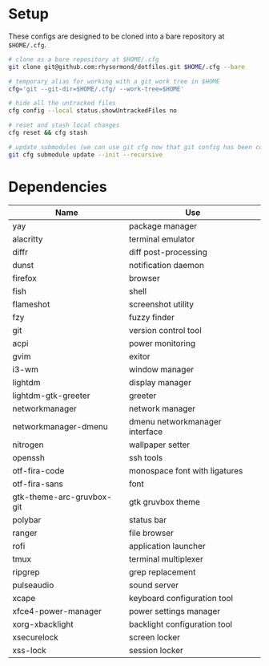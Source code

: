 # Setup

These configs are designed to be cloned into a bare repository at `$HOME/.cfg`.

```bash
# clone as a bare repository at $HOME/.cfg
git clone git@github.com:rhysormond/dotfiles.git $HOME/.cfg --bare

# temporary alias for working with a git work tree in $HOME
cfg='git --git-dir=$HOME/.cfg/ --work-tree=$HOME'

# hide all the untracked files
cfg config --local status.showUntrackedFiles no

# reset and stash local changes
cfg reset && cfg stash

# update submodules (we can use git cfg now that git config has been copied)
git cfg submodule update --init --recursive
```

# Dependencies

| Name                      | Use                            |
| ------------------------- | ------------------------------ |
| yay                       | package manager                |
| alacritty                 | terminal emulator              |
| diffr                     | diff post-processing           |
| dunst                     | notification daemon            |
| firefox                   | browser                        |
| fish                      | shell                          |
| flameshot                 | screenshot utility             |
| fzy                       | fuzzy finder                   |
| git                       | version control tool           |
| acpi                      | power monitoring               |
| gvim                      | exitor                         |
| i3-wm                     | window manager                 |
| lightdm                   | display manager                |
| lightdm-gtk-greeter       | greeter                        |
| networkmanager            | network manager                |
| networkmanager-dmenu      | dmenu networkmanager interface |
| nitrogen                  | wallpaper setter               |
| openssh                   | ssh tools                      |
| otf-fira-code             | monospace font with ligatures  |
| otf-fira-sans             | font                           |
| gtk-theme-arc-gruvbox-git | gtk gruvbox theme              |
| polybar                   | status bar                     |
| ranger                    | file browser                   |
| rofi                      | application launcher           |
| tmux                      | terminal multiplexer           |
| ripgrep                   | grep replacement               |
| pulseaudio                | sound server                   |
| xcape                     | keyboard configuration tool    |
| xfce4-power-manager       | power settings manager         |
| xorg-xbacklight           | backlight configuration tool   |
| xsecurelock               | screen locker                  |
| xss-lock                  | session locker                 |

